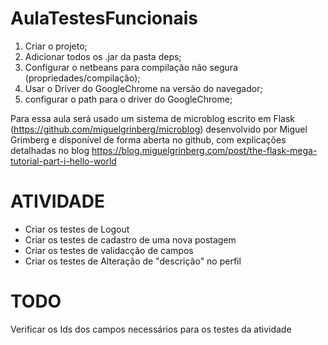 # AulaTestesFuncionais

1. Criar o projeto;
2. Adicionar todos os .jar da pasta deps;
3. Configurar o netbeans para compilação não segura (propriedades/compilação);
3. Usar o Driver do GoogleChrome na versão do navegador;
4. configurar o path para o driver do GoogleChrome;

Para essa aula será usado um sistema de microblog escrito em Flask (https://github.com/miguelgrinberg/microblog) desenvolvido por Miguel Grimberg e disponível de forma aberta no github, com explicações detalhadas no blog https://blog.miguelgrinberg.com/post/the-flask-mega-tutorial-part-i-hello-world


# ATIVIDADE

- Criar os testes de Logout
- Criar os testes de cadastro de uma nova postagem
- Criar os testes de validacção de campos
- Criar os testes de Alteração de "descrição" no perfil

# TODO
Verificar os Ids dos campos necessários para os testes da atividade
